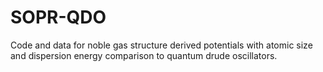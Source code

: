 # SOPR-QDO
Code and data for noble gas structure derived potentials with atomic size and dispersion energy comparison to quantum drude oscillators. 
